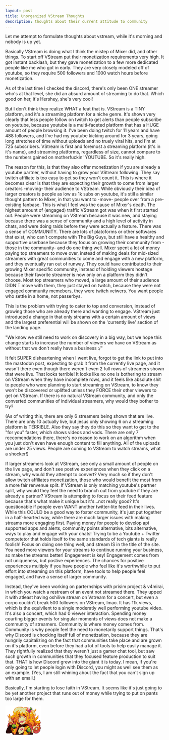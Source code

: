 ```yaml
---
layout: post
title: Unorganized VStream Thoughts
description: thoughts about their current attitude to community
---
```

Let me attempt to formulate thoughts about vstream, while it's morning and nobody is up yet.

Basically VStream is doing what I think the mistep of Mixer did, and other things. To start off VStream put their monetization requirements very high. It got instant backlash, but they gave monetization to a few more dedicated people like me who got in early. They are very closely modeled off of youtube, so they require 500 followers and 1000 watch hours before monetization.

As of the last time I checked the discord, there's only been ONE streamer who's at that level, she did an absurd amount of streaming to do that. Which good on her, it's Hershey, she's very cool!

But I don't think they realize WHAT a feat that is. VStream is a TINY platform, and it's a streaming platform for a niche genre. It's shown very clearly that less people follow on twitch to get alerts than people subscribe on youtube, because youtube is a multi-faceted platform that has a HUGE amount of people browsing it. I've been doing twitch for 11 years and have 488 followers, and I've had my youtube kicking around for 3 years, going long stretches of time without uploads and no truely viral hits, and I'm at 725 subscribers. VStream is first and foremost a streaming platform (it's in it's name), and streaming platforms, regardless of size, cannot compare to the numbers gained on motherfuckin' YOUTUBE. So it's really high.

The reason for this, is that they also offer monetization if you are already a youtube partner, without having to grow your VStream following. They say twitch affiliate is too easy to get so they won't count it. This is where it becomes clear is that they are expecting their growth to come from larger creators -moving- their audience to VStream. While obviously their idea of larger creators is people as low as 1k subs on youtube, it's still a similar thought pattern to Mixer, in that you want to -move- people over from a pre-existing fanbase. This is what I feel was the cause of Mixer's death. The highest amount of (engaged) traffic VStream got was when it first started out. People were streaming on VStream because it was new, and staying because there was a sense of community and a high level of activity in chats, and were doing raids before they were actually a feature. There was a sense of COMMUNITY. There are lots of platoforms or other softwares that exist, who can't compete with The Big Guys, but still have a healthy and supportive userbase because they focus on growing their community from -those in the community- and do one thing well. Mixer spent a lot of money paying top streamers to move over, instead of making deals for mid-sized streamers with great communities to come and engage with a new platform, and they eventually ran out of runway. They could have contributed to their growing Mixer specific community, instead of holding viewers hostage because their favorite streamer is now only on a platform they didn't choose. Most top streamers who moved, a large amount of their audience DIDN'T move with them, they just stayed on twitch, because they were not engaged community memebers, they were twitch veiwers. You want people who settle in a home, not passerbys.

This is the problem with trying to cater to top and conversion, instead of growing those who are already there and wanting to engage. VStream just introduced a change in that only streams with a certain amount of views and the largest preferential will be shown on the 'currently live' section of the landing page.

"We know we still need to work on discovery in a big way, but we hope this change starts to increase the number of viewers we have on VStream as without that we don't really have a business :/"

It felt SUPER disheartening when I went live, forgot to get the link to put into the mastodon post, expecting to grab it from the currently live page, and it wasn't there even though there weren't even 2 full rows of streamers shown that were live. That looks terrible! It looks like no one is bothering to stream on VStream when they have incomplete rows, and it feels like absolute shit to people who were planning to start streaming on VStream, to know they won't be discovered or uplifted unless they FORCE their other viewers to get on VStream. If there is no natural VStream community, and only the converted communities of individual streamers, why would they bother to try?

(As of writing this, there are only 6 streamers being shown that are live. There are only 10 actually live, but jesus only showing 6 on a streaming platform is TERRIBLE. Also they say they do this so they want to get to the "for you" faster, which shows videos and vods. There are only 7 reccomendations there, there's no reason to work on an algorithm when you just don't even have enough content to fill anything. All of the uploads are under 25 views. People are coming to VStream to watch streams, what a shocker!)

If larger streamers look at VStream, see only a small amount of people on the live page, and don't see postive experiences when they click on a stream, why would they attempt to convert? Very much so if they don't allow twitch affiliates monetization, those who would benefit the most from a more fair renvenue split. If VStream is only matching youtube's partner split, why would they feel the need to branch out from youtube if they are already a partner? VStream is attempting to focus on their feed feature because that's what make it unique but it's...not really good? It's questionable if people even WANT another twitter-lite feed in their lives. While this COULD be a good way to foster community, it's just put together in a half-hearted way, while there are much larger issues with making streams more engaging first. Paying money for people to develop api supported apps and alerts, community points alternative, bits alternative, ways to play and engage with your chats! Trying to be a Youtube + Twitter competetor that holds itself to the same standards of tech giants is really foolish! Focus on doing one thing well, and stream IS in the title of the site. You need more viewers for your streams to continue running your business, so make the streams better! Engagement is key! Engagement comes from not uniqueness, but postive experiences. The chances for positive experiences multiply if you have people who feel like it's worthwhile to put effort into streaming on this platform, have tools to help people feel engaged, and have a sense of larger community.

Instead, they've been working on parternships with prisim project & v4mirai, in which you watch a restream of an event not streamed there. They upped it with atleast having oshilive stream on Vstream for a concert, but even a corpo couldn't break 500 followers on VStream, lmao. It has 11k views, which is the equivilent to a single moderatly well performing youtube video. It's also a concert, which had 0 viewer interaction. Spending money courting bigger events for singular moments of views does not make a community of streamers. Community is where money comes from. Community is why people feel the need to monetarily support things. That's why Discord is chocking itself full of monetization, because they are hungrily capitalizing on the fact that communities take place and are grown on it's platform, even before they had a lot of tools to help easily manage it. They rightfully realized that they weren't just a gamer chat tool, but saw such growth in communities that they focused feature production to suit that. THAT is how Discord grew into the giant it is today. I mean, if you're only going to let people login with Discord, you might as well see them as an example. (Yes, I am still whining about the fact that you can't sign up with an email.)

Basically, I'm starting to lose faith in VStream. It seems like it's just going to be yet another project that runs out of money while trying to put on pants too large for them.

![a small stamp of the character Nina](../../assets/images/2023-02/nina_new_1x.png)
